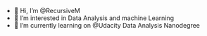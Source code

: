 - 👋 Hi, I’m @RecursiveM 
- 👀 I’m interested in Data Analysis and machine Learning
- 🌱 I’m currently learning on @Udacity Data Analysis Nanodegree


